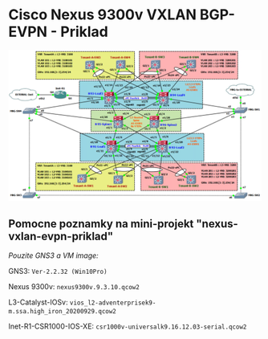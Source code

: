 # Cisco Nexus 9300v VXLAN BGP-EVPN - Priklad
![GNS3 - testovacia VXLAN-EVPN topologia](https://github.com/vincentvlk/nexus-vxlan-evpn-priklad/blob/main/gh-gns3-vxlan-evpn-topologia.png)

## Pomocne poznamky na mini-projekt "nexus-vxlan-evpn-priklad"

*Pouzite GNS3 a VM image:*

GNS3: `Ver-2.2.32 (Win10Pro)`

Nexus 9300v: `nexus9300v.9.3.10.qcow2`

L3-Catalyst-IOSv: `vios_l2-adventerprisek9-m.ssa.high_iron_20200929.qcow2`

Inet-R1-CSR1000-IOS-XE: `csr1000v-universalk9.16.12.03-serial.qcow2`
